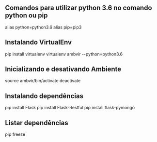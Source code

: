 ## Comandos para utilizar python 3.6 no comando python ou pip 
alias python=python3.6
alias pip=pip3

## Instalando VirtualEnv
pip install virtualenv
virtualenv ambvir --python=python3.6

## Inicializando e desativando Ambiente 
source ambvir/bin/activate
deactivate

## Instalando dependências
pip install Flask
pip install Flask-Restful
pip install flask-pymongo

## Listar dependências
pip freeze



